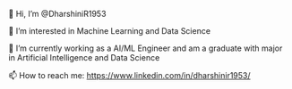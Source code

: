 👋 Hi, I’m @DharshiniR1953

👀 I’m interested in Machine Learning and Data Science

🌱 I’m currently working as a AI/ML Engineer and am a graduate with major in Artificial Intelligence and Data Science

📫 How to reach me: https://www.linkedin.com/in/dharshinir1953/


<!--
**DharshiniR1953/DharshiniR1953** is a ✨ _special_ ✨ repository because its `README.md` (this file) appears on your GitHub profile.

Here are some ideas to get you started:

- 🔭 I’m currently working on ...
- 🌱 I’m currently learning ...
- 👯 I’m looking to collaborate on ...
- 🤔 I’m looking for help with ...
- 💬 Ask me about ...
- 📫 How to reach me: ...
- 😄 Pronouns: ...
- ⚡ Fun fact: ...
-->

